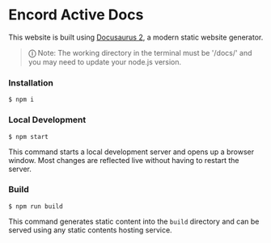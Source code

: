 # Encord Active Docs

This website is built using [Docusaurus 2](https://docusaurus.io/), a modern static website generator.

> **&#9432;** Note: The working directory in the terminal must be '/docs/' and you may need to update your node.js version. 

### Installation

```
$ npm i
```

### Local Development

```
$ npm start
```

This command starts a local development server and opens up a browser window. Most changes are reflected live without having to restart the server.

### Build

```
$ npm run build
```

This command generates static content into the `build` directory and can be served using any static contents hosting service.
